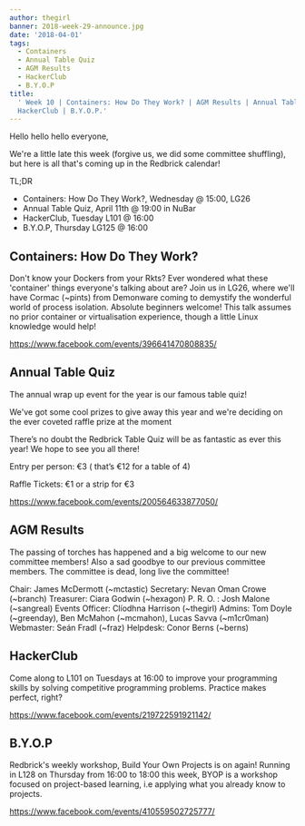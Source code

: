 ```yaml
---
author: thegirl
banner: 2018-week-29-announce.jpg
date: '2018-04-01'
tags:
  - Containers
  - Annual Table Quiz
  - AGM Results
  - HackerClub
  - B.Y.O.P
title:
  ' Week 10 | Containers: How Do They Work? | AGM Results | Annual Table Quiz |
  HackerClub | B.Y.O.P.'
---
```


Hello hello hello everyone,

We're a little late this week (forgive us, we did some committee shuffling), but
here is all that's coming up in the Redbrick calendar!

TL;DR

- Containers: How Do They Work?, Wednesday @ 15:00, LG26
- Annual Table Quiz, April 11th @ 19:00 in NuBar
- HackerClub, Tuesday L101 @ 16:00
- B.Y.O.P, Thursday LG125 @ 16:00

 <!-- more -->

## Containers: How Do They Work?

Don't know your Dockers from your Rkts? Ever wondered what these 'container'
things everyone's talking about are? Join us in LG26, where we'll have Cormac
(~pints) from Demonware coming to demystify the wonderful world of process
isolation. Absolute beginners welcome! This talk assumes no prior container or
virtualisation experience, though a little Linux knowledge would help!

https://www.facebook.com/events/396641470808835/

## Annual Table Quiz

The annual wrap up event for the year is our famous table quiz!

We've got some cool prizes to give away this year and we're deciding on the ever
coveted raffle prize at the moment

There’s no doubt the Redbrick Table Quiz will be as fantastic as ever this year!
We hope to see you all there!

Entry per person: €3 ( that’s €12 for a table of 4)

Raffle Tickets: €1 or a strip for €3

https://www.facebook.com/events/200564633877050/

## AGM Results

The passing of torches has happened and a big welcome to our new committee
members! Also a sad goodbye to our previous committee members. The committee is
dead, long live the committee!

Chair: James McDermott (~mctastic) Secretary: Nevan Oman Crowe (~branch)
Treasurer: Ciara Godwin (~hexagon) P. R. O. : Josh Malone (~sangreal) Events
Officer: Clíodhna Harrison (~thegirl) Admins: Tom Doyle (~greenday), Ben McMahon
(~mcmahon), Lucas Savva (~m1cr0man) Webmaster: Seán Fradl (~fraz) Helpdesk:
Conor Berns (~berns)

## HackerClub

Come along to L101 on Tuesdays at 16:00 to improve your programming skills by
solving competitive programming problems. Practice makes perfect, right?

https://www.facebook.com/events/219722591921142/

## B.Y.O.P

Redbrick's weekly workshop, Build Your Own Projects is on again! Running in L128
on Thursday from 16:00 to 18:00 this week, BYOP is a workshop focused on
project-based learning, i.e applying what you already know to projects.

https://www.facebook.com/events/410559502725777/
